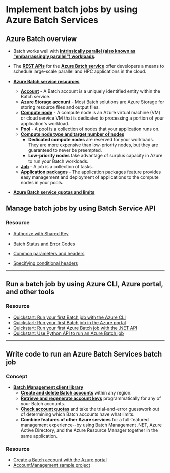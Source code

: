 # Implement batch jobs by using Azure Batch Services

## Azure Batch overview

- Batch works well with [**intrinsically parallel (also known as "embarrassingly parallel") workloads**](https://docs.microsoft.com/en-us/azure/batch/batch-technical-overview#run-parallel-workloads).

- The [**REST APIs**](https://docs.microsoft.com/en-us/rest/api/batchservice/) for the [**Azure Batch service**](https://docs.microsoft.com/en-us/azure/batch/batch-technical-overview) offer developers a means to schedule large-scale parallel and HPC applications in the cloud.

- [**Azure Batch service resources**](https://docs.microsoft.com/en-us/azure/batch/batch-api-basics)
    - [**Account**](https://docs.microsoft.com/en-us/azure/batch/batch-api-basics#account) - A Batch account is a uniquely identified entity within the Batch service.
    - [**Azure Storage account**](https://docs.microsoft.com/en-us/azure/batch/batch-api-basics#azure-storage-account) - Most Batch solutions are Azure Storage for storing resource files and output files.
    - [**Compute node**](https://docs.microsoft.com/en-us/azure/batch/batch-api-basics#compute-node) - A compute node is an Azure virtual machine (VM) or cloud service VM that is dedicated to processing a portion of your application's workload.
    - [**Pool**](https://docs.microsoft.com/en-us/azure/batch/batch-api-basics#pool) - A pool is a collection of nodes that your application runs on.
    - [**Compute node type and target number of nodes**](https://docs.microsoft.com/en-us/azure/batch/batch-api-basics#pool)
        - **Dedicated compute nodes** are reserved for your workloads. They are more expensive than low-priority nodes, but they are guaranteed to never be preempted.
        - **Low-priority nodes** take advantage of surplus capacity in Azure to run your Batch workloads.
    - [**Job**](https://docs.microsoft.com/en-us/azure/batch/batch-api-basics#job) - A job is a collection of tasks.
    - [**Application packages**](https://docs.microsoft.com/en-us/azure/batch/batch-api-basics#application-packages-1) - The application packages feature provides easy management and deployment of applications to the compute nodes in your pools.

- [**Azure Batch service quotas and limits**](https://docs.microsoft.com/en-us/azure/batch/batch-quota-limit)

## Manage batch jobs by using Batch Service API

### Resource

- [Authorize with Shared Key](https://docs.microsoft.com/en-us/rest/api/storageservices/authorize-with-shared-key)

- [Batch Status and Error Codes](https://docs.microsoft.com/en-us/rest/api/batchservice/batch-status-and-error-codes)

- [Common parameters and headers](https://docs.microsoft.com/en-us/rest/api/batchservice/common-parameters-and-headers)

- [Specifying conditional headers](https://docs.microsoft.com/en-us/rest/api/batchservice/specifying-conditional-headers)

----

## Run a batch job by using Azure CLI, Azure portal, and other tools

### Resource

- [Quickstart: Run your first Batch job with the Azure CLI](https://docs.microsoft.com/en-us/azure/batch/quick-create-cli)
- [Quickstart: Run your first Batch job in the Azure portal](https://docs.microsoft.com/en-us/azure/batch/quick-create-portal)
- [Quickstart: Run your first Azure Batch job with the .NET API](https://docs.microsoft.com/en-us/azure/batch/quick-run-dotnet)
- [Quickstart: Use Python API to run an Azure Batch job](https://docs.microsoft.com/en-us/azure/batch/quick-run-python)

----

## Write code to run an Azure Batch Services batch job

### Concept

- [**Batch Management client library**](https://docs.microsoft.com/en-us/azure/batch/batch-management-dotnet)
    - [**Create and delete Batch accounts**](https://docs.microsoft.com/en-us/azure/batch/batch-management-dotnet#create-and-delete-batch-accounts) within any region.
    - [**Retrieve and regenerate account keys**](https://docs.microsoft.com/en-us/azure/batch/batch-management-dotnet#retrieve-and-regenerate-account-keys) programmatically for any of your Batch accounts.
    - [**Check account quotas**](https://docs.microsoft.com/en-us/azure/batch/batch-management-dotnet#check-azure-subscription-and-batch-account-quotas) and take the trial-and-error guesswork out of determining which Batch accounts have what limits.
    - **Combine features of other Azure services** for a full-featured management experience--by using Batch Management .NET, Azure Active Directory, and the Azure Resource Manager together in the same application.

### Resource

- [Create a Batch account with the Azure portal](https://docs.microsoft.com/en-us/azure/batch/batch-account-create-portal)
- [AccountManagement sample project](https://github.com/Azure-Samples/azure-batch-samples/tree/master/CSharp/AccountManagement)
